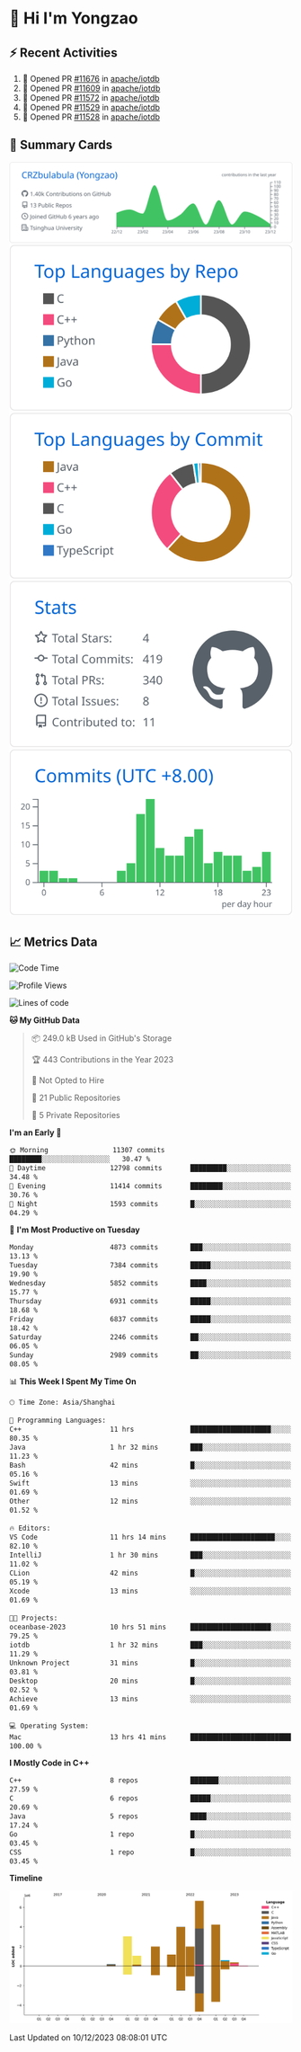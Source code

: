 # 👋 Hi I'm Yongzao

## ⚡ Recent Activities
<!--START_SECTION:activity-->
1. 💪 Opened PR [#11676](https://github.com/apache/iotdb/pull/11676) in [apache/iotdb](https://github.com/apache/iotdb)
2. 💪 Opened PR [#11609](https://github.com/apache/iotdb/pull/11609) in [apache/iotdb](https://github.com/apache/iotdb)
3. 💪 Opened PR [#11572](https://github.com/apache/iotdb/pull/11572) in [apache/iotdb](https://github.com/apache/iotdb)
4. 💪 Opened PR [#11529](https://github.com/apache/iotdb/pull/11529) in [apache/iotdb](https://github.com/apache/iotdb)
5. 💪 Opened PR [#11528](https://github.com/apache/iotdb/pull/11528) in [apache/iotdb](https://github.com/apache/iotdb)
<!--END_SECTION:activity-->

## 🎑 Summary Cards

[![](https://raw.githubusercontent.com/CRZbulabula/CRZbulabula/main/profile-summary-card-output/github/0-profile-details.svg)](https://github.com/vn7n24fzkq/github-profile-summary-cards)
[![](https://raw.githubusercontent.com/CRZbulabula/CRZbulabula/main/profile-summary-card-output/github/1-repos-per-language.svg)](https://github.com/vn7n24fzkq/github-profile-summary-cards) [![](https://raw.githubusercontent.com/CRZbulabula/CRZbulabula/main/profile-summary-card-output/github/2-most-commit-language.svg)](https://github.com/vn7n24fzkq/github-profile-summary-cards)
[![](https://raw.githubusercontent.com/CRZbulabula/CRZbulabula/main/profile-summary-card-output/github/3-stats.svg)](https://github.com/vn7n24fzkq/github-profile-summary-cards) [![](https://raw.githubusercontent.com/CRZbulabula/CRZbulabula/main/profile-summary-card-output/github/4-productive-time.svg)](https://github.com/vn7n24fzkq/github-profile-summary-cards)

## 📈 Metrics Data

<!--START_SECTION:waka-->
![Code Time](http://img.shields.io/badge/Code%20Time-516%20hrs%2051%20mins-blue)

![Profile Views](http://img.shields.io/badge/Profile%20Views-0-blue)

![Lines of code](https://img.shields.io/badge/From%20Hello%20World%20I%27ve%20Written-25.2%20million%20lines%20of%20code-blue)

**🐱 My GitHub Data** 

> 📦 249.0 kB Used in GitHub's Storage 
 > 
> 🏆 443 Contributions in the Year 2023
 > 
> 🚫 Not Opted to Hire
 > 
> 📜 21 Public Repositories 
 > 
> 🔑 5 Private Repositories 
 > 
**I'm an Early 🐤** 

```text
🌞 Morning                11307 commits       ████████░░░░░░░░░░░░░░░░░   30.47 % 
🌆 Daytime                12798 commits       █████████░░░░░░░░░░░░░░░░   34.48 % 
🌃 Evening                11414 commits       ████████░░░░░░░░░░░░░░░░░   30.76 % 
🌙 Night                  1593 commits        █░░░░░░░░░░░░░░░░░░░░░░░░   04.29 % 
```
📅 **I'm Most Productive on Tuesday** 

```text
Monday                   4873 commits        ███░░░░░░░░░░░░░░░░░░░░░░   13.13 % 
Tuesday                  7384 commits        █████░░░░░░░░░░░░░░░░░░░░   19.90 % 
Wednesday                5852 commits        ████░░░░░░░░░░░░░░░░░░░░░   15.77 % 
Thursday                 6931 commits        █████░░░░░░░░░░░░░░░░░░░░   18.68 % 
Friday                   6837 commits        █████░░░░░░░░░░░░░░░░░░░░   18.42 % 
Saturday                 2246 commits        ██░░░░░░░░░░░░░░░░░░░░░░░   06.05 % 
Sunday                   2989 commits        ██░░░░░░░░░░░░░░░░░░░░░░░   08.05 % 
```


📊 **This Week I Spent My Time On** 

```text
🕑︎ Time Zone: Asia/Shanghai

💬 Programming Languages: 
C++                      11 hrs              ████████████████████░░░░░   80.35 % 
Java                     1 hr 32 mins        ███░░░░░░░░░░░░░░░░░░░░░░   11.23 % 
Bash                     42 mins             █░░░░░░░░░░░░░░░░░░░░░░░░   05.16 % 
Swift                    13 mins             ░░░░░░░░░░░░░░░░░░░░░░░░░   01.69 % 
Other                    12 mins             ░░░░░░░░░░░░░░░░░░░░░░░░░   01.52 % 

🔥 Editors: 
VS Code                  11 hrs 14 mins      █████████████████████░░░░   82.10 % 
IntelliJ                 1 hr 30 mins        ███░░░░░░░░░░░░░░░░░░░░░░   11.02 % 
CLion                    42 mins             █░░░░░░░░░░░░░░░░░░░░░░░░   05.19 % 
Xcode                    13 mins             ░░░░░░░░░░░░░░░░░░░░░░░░░   01.69 % 

🐱‍💻 Projects: 
oceanbase-2023           10 hrs 51 mins      ████████████████████░░░░░   79.25 % 
iotdb                    1 hr 32 mins        ███░░░░░░░░░░░░░░░░░░░░░░   11.29 % 
Unknown Project          31 mins             █░░░░░░░░░░░░░░░░░░░░░░░░   03.81 % 
Desktop                  20 mins             █░░░░░░░░░░░░░░░░░░░░░░░░   02.52 % 
Achieve                  13 mins             ░░░░░░░░░░░░░░░░░░░░░░░░░   01.69 % 

💻 Operating System: 
Mac                      13 hrs 41 mins      █████████████████████████   100.00 % 
```

**I Mostly Code in C++** 

```text
C++                      8 repos             ███████░░░░░░░░░░░░░░░░░░   27.59 % 
C                        6 repos             █████░░░░░░░░░░░░░░░░░░░░   20.69 % 
Java                     5 repos             ████░░░░░░░░░░░░░░░░░░░░░   17.24 % 
Go                       1 repo              █░░░░░░░░░░░░░░░░░░░░░░░░   03.45 % 
CSS                      1 repo              █░░░░░░░░░░░░░░░░░░░░░░░░   03.45 % 
```



**Timeline**

![Lines of Code chart](https://raw.githubusercontent.com/CRZbulabula/CRZbulabula/main/assets/bar_graph.png)


 Last Updated on 10/12/2023 08:08:01 UTC
<!--END_SECTION:waka-->

